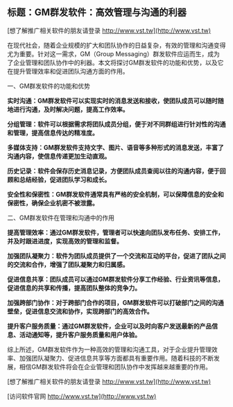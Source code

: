 ## **标题：GM群发软件：高效管理与沟通的利器**

[想了解推广相关软件的朋友请登录 http://www.vst.tw](http://www.vst.tw)

在现代社会，随着企业规模的扩大和团队协作的日益复杂，有效的管理和沟通变得尤为重要。针对这一需求，GM（Group Messaging）群发软件应运而生，成为了企业管理和团队协作中的利器。本文将探讨GM群发软件的功能和优势，以及它在提升管理效率和促进团队沟通方面的作用。

一、GM群发软件的功能和优势

**实时沟通：GM群发软件可以实现实时的消息发送和接收，使团队成员可以随时随地进行沟通，及时解决问题，提高工作效率。**

**分组管理：软件可以根据需求将团队成员分组，便于对不同群组进行针对性的沟通和管理，提高信息传达的精准度。**

**多媒体支持：GM群发软件支持文字、图片、语音等多种形式的消息发送，丰富了沟通内容，使信息传递更加生动直观。**

**历史记录：软件会保存历史消息记录，方便团队成员查阅以往的沟通内容，便于回顾和总结经验，促进团队学习和成长。**

**安全性和保密性：GM群发软件通常具有严格的安全机制，可以保障信息的安全和保密性，确保企业机密不被泄露。**

二、GM群发软件在管理和沟通中的作用

**提高管理效率：通过GM群发软件，管理者可以快速向团队发布任务、安排工作，并及时跟进进度，实现高效的管理和监督。**

**加强团队凝聚力：软件为团队成员提供了一个交流和互动的平台，促进了团队之间的交流和合作，增强了团队凝聚力和归属感。**

**促进信息共享：团队成员可以通过GM群发软件分享工作经验、行业资讯等信息，促进信息的共享和传播，提高团队整体的竞争力。**

**加强跨部门协作：对于跨部门合作的项目，GM群发软件可以打破部门之间的沟通壁垒，促进信息交流和协作，实现跨部门的高效合作。**

**提升客户服务质量：通过GM群发软件，企业可以及时向客户发送最新的产品信息、活动通知等，提升客户服务质量和用户体验。**

综上所述，GM群发软件作为一种高效的管理和沟通工具，对于企业提升管理效率、加强团队凝聚力、促进信息共享等方面都具有重要作用。随着科技的不断发展，相信GM群发软件将会在企业管理和团队协作中发挥越来越重要的作用。

[想了解推广相关软件的朋友请登录 http://www.vst.tw](http://www.vst.tw)


[访问软件官网 http://www.vst.tw](http://www.vst.tw)
